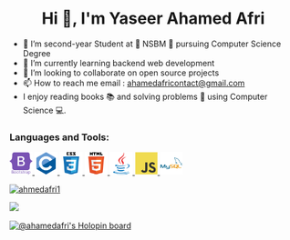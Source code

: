 <h1 align="center">Hi 👋, I'm Yaseer Ahamed Afri</h1>

- 👀 I’m second-year Student at 📍 NSBM 🏫 pursuing Computer Science Degree
- 🌱 I’m currently learning  backend web development
- 💞️ I’m looking to collaborate on open source projects
- 📫 How to reach me email : ahamedafricontact@gmail.com
-  I enjoy reading books 📚 and solving problems 📝 using Computer Science 💻.

<h3 align="left">Languages and Tools:</h3>
<p align="left"> <a href="https://getbootstrap.com" target="_blank" rel="noreferrer"> <img src="https://raw.githubusercontent.com/devicons/devicon/master/icons/bootstrap/bootstrap-plain-wordmark.svg" alt="bootstrap" width="40" height="40"/> </a> <a href="https://www.cprogramming.com/" target="_blank" rel="noreferrer"> <img src="https://raw.githubusercontent.com/devicons/devicon/master/icons/c/c-original.svg" alt="c" width="40" height="40"/> </a> <a href="https://www.w3schools.com/css/" target="_blank" rel="noreferrer"> <img src="https://raw.githubusercontent.com/devicons/devicon/master/icons/css3/css3-original-wordmark.svg" alt="css3" width="40" height="40"/> </a> <a href="https://www.w3.org/html/" target="_blank" rel="noreferrer"> <img src="https://raw.githubusercontent.com/devicons/devicon/master/icons/html5/html5-original-wordmark.svg" alt="html5" width="40" height="40"/> </a> <a href="https://www.java.com" target="_blank" rel="noreferrer"> <img src="https://raw.githubusercontent.com/devicons/devicon/master/icons/java/java-original.svg" alt="java" width="40" height="40"/> </a> <a href="https://developer.mozilla.org/en-US/docs/Web/JavaScript" target="_blank" rel="noreferrer"> <img src="https://raw.githubusercontent.com/devicons/devicon/master/icons/javascript/javascript-original.svg" alt="javascript" width="40" height="40"/> </a> <a href="https://www.mysql.com/" target="_blank" rel="noreferrer"> <img src="https://raw.githubusercontent.com/devicons/devicon/master/icons/mysql/mysql-original-wordmark.svg" alt="mysql" width="40" height="40"/> </a> </p>

<p align="left"> <a href="https://twitter.com/ahmedafri1" target="blank"><img src="https://img.shields.io/twitter/follow/ahmedafri1?logo=twitter&style=for-the-badge" alt="ahmedafri1" /></a> </p>
   
<!---
ahamedafri/ahamedafri is a ✨ special ✨ repository because its `README.md` (this file) appears on your GitHub profile.
You can click the Preview link to take a look at your changes.
--->
<div align="left">
<img 
   src="https://github-readme-stats.vercel.app/api?username=ahamedafri&show_icons=true&theme=tokyonight" 
/>
</div>


[![@ahamedafri's Holopin board](https://holopin.io/api/user/board?user=ahamedafri)](https://holopin.io/@ahamedafri)
